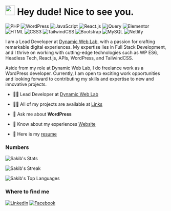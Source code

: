 <h1><img src="https://emojis.slackmojis.com/emojis/images/1531849430/4246/blob-sunglasses.gif?1531849430" width="30"/> Hey dude! Nice to see you.</h1>

![PHP](https://img.shields.io/badge/PHP-777BB4?style=flat-square&logo=php&logoColor=white)
![WordPress](https://img.shields.io/badge/Wordpress-21759B?style=flat-square&logo=wordpress&logoColor=white)
![JavaScript](https://img.shields.io/badge/JavaScript-F7DF1E?style=flat-square&logo=javascript&logoColor=black)
![React.js](https://img.shields.io/badge/React.js-0081CB?style=flat-square&logo=react&logoColor=61DAFB)
![jQuery](https://img.shields.io/badge/jQuery-0769AD?style=flat-square&logo=jquery&logoColor=white)
![Elementor](https://img.shields.io/badge/Elementor-9146FF?style=flat-square&logo=elementor&logoColor=white)
![HTML](https://img.shields.io/badge/HTML5-E34F26?style=flat-square&logo=html5&logoColor=white)
![CSS3](https://img.shields.io/badge/CSS3-1572B6?style=flat-square&logo=css3&logoColor=white)
![TailwindCSS](https://img.shields.io/badge/Tailwind_CSS-38B2AC?style=flat-square&logo=tailwind-css&logoColor=white)
![Bootstrap](https://img.shields.io/badge/Bootstrap-563D7C?style=flat-square&logo=bootstrap&logoColor=white)
![MySQL](https://img.shields.io/badge/MySQL-005C84?style=flat-square&logo=mysql&logoColor=white)
![Netlify](https://img.shields.io/badge/Netlify-00C7B7?style=flat-square&logo=netlify&logoColor=white)

I am a Lead Developer at [Dynamic Web Lab](https://dynamicweblab.com/), with a passion for crafting remarkable digital experiences. My expertise lies in Full Stack Development, and I thrive on working with cutting-edge technologies such as WP ES6, Headless Tech, React.js, APIs, WordPress, and TailwindCSS.

Aside from my role at Dynamic Web Lab, I do freelance work as a WordPress developer. Currently, I am open to exciting work opportunities and looking forward to contributing my skills and expertise to new and innovative projects.

- 👨‍💻 Lead Developer at [Dynamic Web Lab](https://dynamicweblab.com/)

- 👨‍💻 All of my projects are available at [Links](https://nazmunsakib.com)

- 💬 Ask me about **WordPress**

- 📄 Know about my experiences [Website](https://nazmunsakib.com)

- 📝 Here is my [resume](https://nazmunsakib.com/resume.pdf) 

### Numbers
![Sakib's Stats](https://github-readme-stats.vercel.app/api?username=nazmunsakib&theme=darcula&show_icons=true&hide_border=true&count_private=true)

![Sakib's Streak](https://github-readme-streak-stats.herokuapp.com/?user=nazmunsakib&theme=darcula&hide_border=true)

![Sakib's Top Languages](https://github-readme-stats.vercel.app/api/top-langs/?username=nazmunsakib&theme=darcula&show_icons=true&hide_border=true&layout=compact)

### Where to find me

[![Linkedin](https://img.shields.io/badge/LinkedIn-0077B5?style=flat-square&logo=linkedin&logoColor=white)](https://www.linkedin.com/in/nazmunsakib/) 
[![Facebook](https://img.shields.io/badge/Facebook-1877F2?style=flat-square&logo=facebook&logoColor=white)](https://facebook.com/khooseen)
